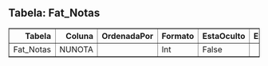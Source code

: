 
## Tabela: Fat_Notas
<div class="table-responsive">
<table border="1" class="dataframe styled-table">
  <thead>
    <tr style="text-align: right;">
      <th>Tabela</th>
      <th>Coluna</th>
      <th>OrdenadaPor</th>
      <th>Formato</th>
      <th>EstaOculto</th>
      <th>Expressao</th>
    </tr>
  </thead>
  <tbody>
    <tr>
      <td>Fat_Notas</td>
      <td>NUNOTA</td>
      <td></td>
      <td>Int</td>
      <td>False</td>
      <td></td>
    </tr>
  </tbody>
</table>
</div>
            